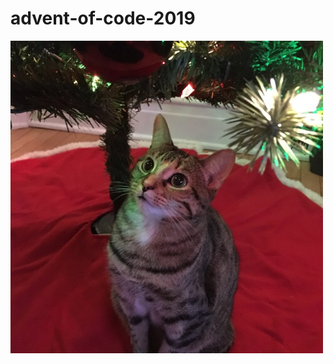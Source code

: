 # advent-of-code-2019

![Merry Catmas](https://github.com/pietscham/advent-of-code-2019/blob/master/advent-of-code-2019/catmas.png)
